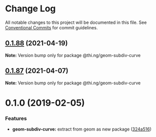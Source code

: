 # Change Log

All notable changes to this project will be documented in this file.
See [Conventional Commits](https://conventionalcommits.org) for commit guidelines.

## [0.1.88](https://github.com/thi-ng/umbrella/compare/@thi.ng/geom-subdiv-curve@0.1.87...@thi.ng/geom-subdiv-curve@0.1.88) (2021-04-19)

**Note:** Version bump only for package @thi.ng/geom-subdiv-curve





## [0.1.87](https://github.com/thi-ng/umbrella/compare/@thi.ng/geom-subdiv-curve@0.1.86...@thi.ng/geom-subdiv-curve@0.1.87) (2021-04-07)

**Note:** Version bump only for package @thi.ng/geom-subdiv-curve





# 0.1.0 (2019-02-05)

### Features

* **geom-subdiv-curve:** extract from geom as new package ([324a516](https://github.com/thi-ng/umbrella/commit/324a516))
